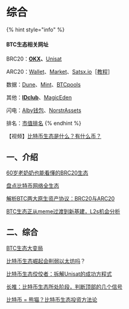 # 综合



{% hint style="info" %}
#### BTC生态相关网址 <a href="#btc-sheng-tai-xiang-guan-wang-zhi" id="btc-sheng-tai-xiang-guan-wang-zhi"></a>

BRC20：[**OKX**](https://www.okx.com/join/dayu888)**、**[Unisat](https://unisat.io/market)

ARC20：[Wallet](https://atomicalswallet.com/)、[Market](https://atomicalmarket.com/)、[Satsx.io](https://www.satsx.io/)［[教程](https://btcdayu.gitbook.io/dayu/xiang-mu-yan-bao/bi-te-bi-sheng-tai/arc20)］

数据：[Dune](https://dune.com/dgtl\_assets/bitcoin-ordinals-analysis)、[Mint](https://geniidata.com/ordinals/home)、[BTCpools](https://www.btctool.pro/hot-mint)

其他：[**IDclub**](https://idclub.io/)、[MagicEden](https://magiceden.io/)

闪电：[Alby钱包](https://getalby.com/)、[NorstrAssets](https://mainnet.nostrassets.com/#/marketplace/listing)

排名：[市值排名](https://docs.google.com/spreadsheets/d/1epGCq2oQ9i0-p4kxMZwkMmh-5tfoV4Bsf5ozEIJ-Rgg/edit)
{% endhint %}

【视频】[比特币生态是什么？有什么币？](https://x.com/binancezh/status/1728291159318110646?s=20)

## 一、介绍 <a href="#yi-jie-shao" id="yi-jie-shao"></a>

[60岁老奶奶也能看懂的BRC20生态](https://x.com/\_0xSea\_/status/1722875509569433656?s=20)

[盘点比特币网络全生态](https://foresightnews.pro/article/detail/48017)

[解析BTC两大原生资产协议：BRC20与ARC20](https://followin.io/zh-Hans/feed/6767764/ZnJvbT13ZWJzaGFyZSZpYz1kYXl1JnN1PTQwNzU2NjY5MDgmdGltZXpvbmU9OCZ0cz0xNzAxNjU2OTY4NjUw)

[BTC生态正从meme过渡到新基建，L2s机会分析](https://mp.weixin.qq.com/s/IRF8\_WbvgHBiwgJKWwkUDA)

## 二、综合 <a href="#er-zong-he" id="er-zong-he"></a>

[BTC生态大变局](https://mp.weixin.qq.com/s/NBIIIXiqXhsDD-8LWNicxw)

[比特币生态崛起会削弱以太坊吗](https://followin.io/zh-Hans/feed/6805075/ZnJvbT13ZWJzaGFyZSZpYz1kYXl1JnN1PTQwNzU2NjY5MDgmdGltZXpvbmU9OCZ0cz0xNzAxNjU2NTI1NTUw)？

[比特币生态佼佼者：拆解Unisat的成功方程式](https://followin.io/zh-Hans/feed/6792559/ZnJvbT13ZWJzaGFyZSZpYz1kYXl1JnN1PTQwNzU2NjY5MDgmdGltZXpvbmU9OCZ0cz0xNzAxNjU2NTUzMzUy)

[长推：比特币生态所处阶段，判断顶部的几个信号](https://followin.io/zh-Hans/feed/6749576/ZnJvbT13ZWJzaGFyZSZpYz1kYXl1JnN1PTQwNzU2NjY5MDgmdGltZXpvbmU9OCZ0cz0xNzAxNjU2NTcyMzE4)

[比特币 = 熊猫？比特币生态投资方法论](https://followin.io/zh-Hans/feed/6767060/ZnJvbT13ZWJzaGFyZSZpYz1kYXl1JnN1PTQwNzU2NjY5MDgmdGltZXpvbmU9OCZ0cz0xNzAxNjU2NTkyNTI0)
